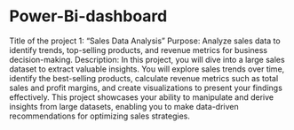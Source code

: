 # Power-Bi-dashboard
Title of the project 1: “Sales Data Analysis”
Purpose: Analyze sales data to identify trends, top-selling products, and revenue
metrics for business decision-making.
Description: In this project, you will dive into a large sales dataset to extract
valuable insights. You will explore sales trends over time, identify the best-selling
products, calculate revenue metrics such as total sales and profit margins, and
create visualizations to present your findings effectively. This project showcases your
ability to manipulate and derive insights from large datasets, enabling you to make
data-driven recommendations for optimizing sales strategies.
